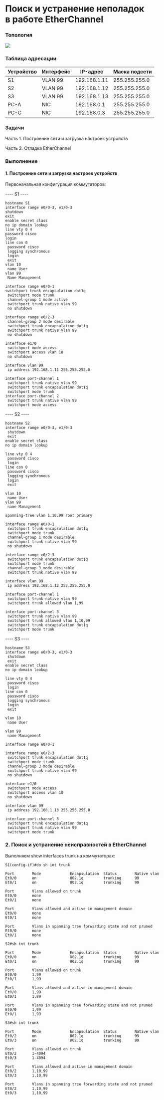 # Поиск и устранение неполадок в работе EtherChannel

### Топология
![](eve.png)

### Таблица адресации
|Устройство|Интерфейс|IP-адрес     |Маска подсети|
|----------|---------|-------------|-------------|
|S1        |VLAN 99  |192.168.1.11 |255.255.255.0|
|S2        |VLAN 99  |192.168.1.12 |255.255.255.0|
|S3        |VLAN 99  |192.168.1.13 |255.255.255.0|
|PC-A      |NIC      |192.168.0.1  |255.255.255.0|
|PC-C      |NIC      |192.168.0.3  |255.255.255.0|

### Задачи
Часть 1. Построение сети и загрузка настроек устройств

Часть 2. Отладка EtherChannel

### Выполнение

#### 1. Построение сети и загрузка настроек устройств
Первоначальная конфигурация коммутаторов:

---- S1 ----
```
hostname S1
interface range e0/0-3, e1/0-3
shutdown
exit
enable secret class
no ip domain lookup
line vty 0 4
password cisco
login
line con 0
 password cisco
 logging synchronous
 login
 exit
vlan 10
 name User
vlan 99
 Name Management

interface range e0/0-1
switchport trunk encapsulation dot1q
 switchport mode trunk
 channel-group 1 mode active
 switchport trunk native vlan 99
 no shutdown

interface range e0/2-3
 channel-group 2 mode desirable
 switchport trunk encapsulation dot1q
 switchport trunk native vlan 99
 no shutdown

interface e1/0
 switchport mode access
 switchport access vlan 10
 no shutdown

interface vlan 99
 ip address 192.168.1.11 255.255.255.0

interface port-channel 1
 switchport trunk native vlan 99
 switchport trunk encapsulation dot1q
 switchport mode trunk
interface port-channel 2
 switchport trunk native vlan 99
 switchport mode access
```

---- S2 ----
```
hostname S2
interface range e0/0-3, e1/0-3
 shutdown
 exit
enable secret class
no ip domain lookup

line vty 0 4
 password cisco
 login
line con 0
 password cisco
 logging synchronous
 login
 exit

vlan 10
 name User
vlan 99
 name Management

spanning-tree vlan 1,10,99 root primary

interface range e0/0-1
 switchport trunk encapsulation dot1q
 switchport mode trunk
 channel-group 1 mode desirable
 switchport trunk native vlan 99
 no shutdown

interface range e0/2-3
 switchport trunk encapsulation dot1q
 switchport mode trunk
 channel-group 3 mode desirable
 switchport trunk native vlan 99

interface vlan 99
 ip address 192.168.1.12 255.255.255.0

interface port-channel 1
 switchport trunk native vlan 99
 switchport trunk allowed vlan 1,99

interface port-channel 3
 switchport trunk native vlan 99
 switchport trunk allowed vlan 1,10,99
 switchport trunk encapsulation dot1q
 switchport mode trunk
```

---- S3 ----
```
hostname S3
interface range e0/0-3, e1/0-3
 shutdown
 exit
enable secret class
no ip domain lookup

line vty 0 4
 password cisco
 login
line con 0
 password cisco
 logging synchronous
 login
 exit

vlan 10
 name User

vlan 99
 name Management

interface range e0/0-1

interface range e0/2-3
 switchport trunk encapsulation dot1q
 switchport mode trunk
 channel-group 3 mode desirable
 switchport trunk native vlan 99
 no shutdown

interface e1/0
 switchport mode access
 switchport access vlan 10
 no shutdown

interface vlan 99
 ip address 192.168.1.13 255.255.255.0

interface port-channel 3
 switchport trunk encapsulation dot1q
 switchport trunk native vlan 99
 switchport mode trunk
```

### 2. Поиск и устранение неисправностей в EtherChannel
Выполняем show interfaces trunk на коммутаторах:
```
S1(config-if)#do sh int trunk

Port        Mode             Encapsulation  Status        Native vlan
Et0/0       on               802.1q         trunking      99
Et0/1       on               802.1q         trunking      99

Port        Vlans allowed on trunk
Et0/0       none
Et0/1       none

Port        Vlans allowed and active in management domain
Et0/0       none
Et0/1       none

Port        Vlans in spanning tree forwarding state and not pruned
Et0/0       none
Et0/1       none

```

```
S2#sh int trunk

Port        Mode             Encapsulation  Status        Native vlan
Et0/0       on               802.1q         trunking      99
Et0/1       on               802.1q         trunking      99

Port        Vlans allowed on trunk
Et0/0       1,99
Et0/1       1,99

Port        Vlans allowed and active in management domain
Et0/0       1,99
Et0/1       1,99

Port        Vlans in spanning tree forwarding state and not pruned
Et0/0       1,99
Et0/1       1,99
```

```
S3#sh int trunk

Port        Mode             Encapsulation  Status        Native vlan
Et0/2       on               802.1q         trunking      99
Et0/3       on               802.1q         trunking      99

Port        Vlans allowed on trunk
Et0/2       1-4094
Et0/3       1-4094

Port        Vlans allowed and active in management domain
Et0/2       1,10,99
Et0/3       1,10,99

Port        Vlans in spanning tree forwarding state and not pruned
Et0/2       1,10,99
Et0/3       1,10,99
```
